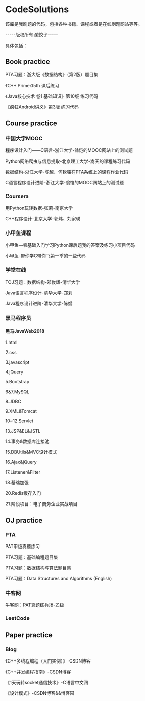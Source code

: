 <!--
 * @Author: SourDumplings
 * @Date: 2019-07-21 09:45:07
 * @Link: https://github.com/SourDumplings/
 * @Email: changzheng300@foxmail.com
 * @Description: 该库是我刷题的代码，包括各种书籍、课程或者是在线刷题网站等等。
 -->
# CodeSolutions

该库是我刷题的代码，包括各种书籍、课程或者是在线刷题网站等等。

-----版权所有 酸饺子-----

具体包括：

## Book practice

PTA习题：浙大版《数据结构》（第2版）题目集

《C++ Primer》5th 课后练习

《Java核心技术 卷1 基础知识》第10版 练习代码

《疯狂Android讲义》第3版 练习代码

## Course practice

### 中国大学MOOC

程序设计入门——C语言-浙江大学-翁恺的MOOC网站上的测试题

Python网络爬虫与信息提取-北京理工大学-嵩天的课程练习代码

数据结构-浙江大学-陈越、何钦铭在PTA系统上的课程作业代码

C语言程序设计进阶-浙江大学-翁恺的MOOC网站上的测试题

### Coursera

用Python玩转数据-张莉-南京大学

C++程序设计-北京大学-郭炜、刘家瑛

### 小甲鱼课程

小甲鱼—零基础入门学习Python课后题我的答案及练习小项目代码

小甲鱼-带你学C带你飞第一季的一些代码

### 学堂在线

TOJ习题：数据结构-邓俊辉-清华大学

Java语言程序设计-清华大学-郑莉

Java程序设计进阶-清华大学-陈斌

### 黑马程序员

#### 黑马JavaWeb2018

1.html

2.css

3.javascript

4.jQuery

5.Bootstrap

6&7.MySQL

8.JDBC

9.XML&Tomcat

10~12.Servlet

13.JSP&EL&JSTL

14.事务&数据库连接池

15.DBUtils&MVC设计模式

16.Ajax&jQuery

17.Listener&Filter

18.基础加强

20.Redis缓存入门

21.阶段项目：电子商务企业实战项目

## OJ practice

### PTA

PAT甲级真题练习

PTA习题：基础编程题目集

PTA习题：数据结构与算法题目集

PTA习题：Data Structures and Algorithms (English)

### 牛客网

牛客网：PAT真题练兵场-乙级

### LeetCode

## Paper practice

### Blog

《C++多线程编程（入门实例）》-CSDN博客

《C++并发编程指南》-CSDN博客

《1天玩转socket通信技术》-C语言中文网

《设计模式》-CSDN博客&&博客园

